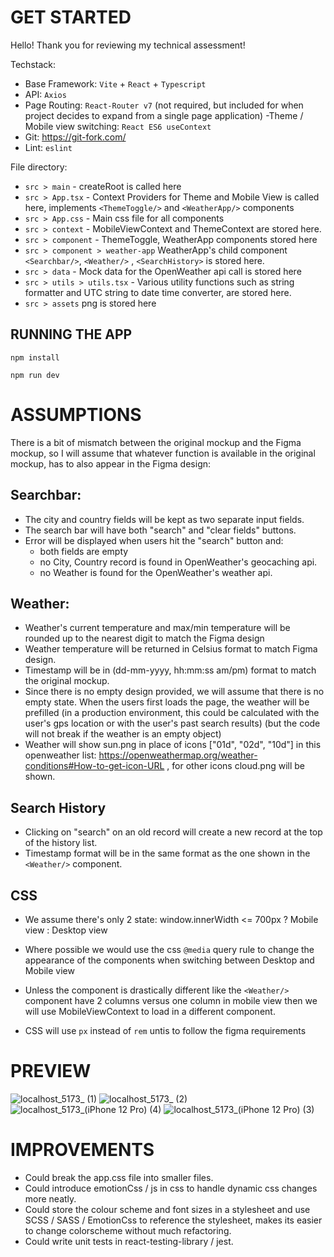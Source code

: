 # GET STARTED 

Hello! Thank you for reviewing my technical assessment! 

Techstack: 

- Base Framework: `Vite` + `React` + `Typescript`
- API: `Axios`
- Page Routing: `React-Router v7` (not required, but included for when project decides to expand from a single page application)
-Theme / Mobile view switching: `React ES6 useContext` 
- Git: https://git-fork.com/
- Lint: `eslint`

File directory: 

- `src > main` - createRoot is called here
- `src > App.tsx` -  Context Providers for Theme and Mobile View  is called here, implements `<ThemeToggle/>` and `<WeatherApp/>` components 
- `src > App.css` - Main css file for all components
- `src > context` -   MobileViewContext and ThemeContext are stored here. 
- `src > component` - ThemeToggle, WeatherApp components stored here
- `src > component > weather-app` WeatherApp's child component `<Searchbar/>`, `<Weather/>` , `<SearchHistory>` is stored here. 
- `src > data` - Mock data for the OpenWeather api call is stored here
- `src > utils > utils.tsx` - Various utility functions such as string formatter and UTC string to date time converter, are stored here.   
- `src > assets` png is stored here 

## RUNNING THE APP 

`npm install`

`npm run dev`

# ASSUMPTIONS 

There is a bit of mismatch between the original mockup and the Figma mockup, so I will assume that whatever function is available in the original mockup, has to also appear in the Figma design:

## Searchbar: 

- The city and country fields will be kept as two separate input fields.
- The search bar will have both "search" and "clear fields" buttons.
- Error will be displayed when users hit the "search" button and:
  - both fields are empty 
  - no City, Country record is found in OpenWeather's geocaching api.
  - no Weather is found for the OpenWeather's weather api. 

## Weather:

- Weather's current temperature and max/min temperature will be rounded up to the nearest digit to match the Figma design
- Weather temperature will be returned in Celsius format to match Figma design.
- Timestamp will be in (dd-mm-yyyy, hh:mm:ss am/pm) format to match the original mockup. 
- Since there is no empty design provided, we will assume that there is no empty state. 
  When the users first loads the page, the weather will be prefilled (in a production environment, this could be calculated with the user's gps location or with the user's past search results)
  (but the code will not break if the weather is an empty object)
- Weather will show sun.png in place of icons ["01d", "02d", "10d"] in this openweather list: https://openweathermap.org/weather-conditions#How-to-get-icon-URL , for other icons cloud.png will be shown. 

## Search History

- Clicking on "search" on an old record will create a new record at the top of the history list.
- Timestamp format will be in the same format as the one shown in the `<Weather/>` component. 

## CSS 

- We assume there's only 2 state: 
  window.innerWidth <= 700px ? Mobile view : Desktop view

- Where possible we would use the css `@media` query rule to change the appearance of the components when switching between Desktop and Mobile view 

- Unless the component is drastically different like the `<Weather/>` component have 2 columns versus one column in mobile view then we will use MobileViewContext to load in a different component. 

- CSS will use `px` instead of `rem` untis to follow the figma requirements 

# PREVIEW

![localhost_5173_ (1)](https://github.com/user-attachments/assets/593d87f3-6ba3-417a-ae94-6dfbd474da72)
![localhost_5173_ (2)](https://github.com/user-attachments/assets/01588a62-6503-4a90-b13d-731581404bbf)
![localhost_5173_(iPhone 12 Pro) (4)](https://github.com/user-attachments/assets/f70de5d1-4121-4c68-92f5-39b98e3cbbe3)
![localhost_5173_(iPhone 12 Pro) (3)](https://github.com/user-attachments/assets/da139e13-8860-4cfe-b94a-e45d610da7f0)

# IMPROVEMENTS

- Could break the app.css file into smaller files. 
- Could introduce emotionCss / js in css to handle dynamic css changes more neatly.
- Could store the colour scheme and font sizes in a stylesheet and use SCSS / SASS / EmotionCss to reference the stylesheet, makes its easier to change colorscheme without much refactoring.
- Could write unit tests in react-testing-library / jest. 
